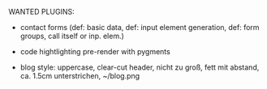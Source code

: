 WANTED PLUGINS:
- contact forms (def: basic data, def: input element generation, def: form groups, call itself or inp. elem.)
- code hightlighting pre-render with pygments

- blog style: uppercase, clear-cut header, nicht zu groß, fett mit abstand, ca. 1.5cm unterstrichen, ~/blog.png
